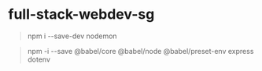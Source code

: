 ﻿# full-stack-webdev-sg

> npm i --save-dev nodemon

> npm -i --save @babel/core @babel/node @babel/preset-env express dotenv 
